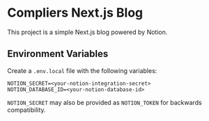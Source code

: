 # Compliers Next.js Blog

This project is a simple Next.js blog powered by Notion.

## Environment Variables

Create a `.env.local` file with the following variables:

```
NOTION_SECRET=<your-notion-integration-secret>
NOTION_DATABASE_ID=<your-notion-database-id>
```

`NOTION_SECRET` may also be provided as `NOTION_TOKEN` for backwards compatibility.

